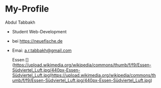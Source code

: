 # My-Profile
Abdul Tabbakh
- Student Web-Development
- bei https://neuefische.de
- Emai: a.r.tabbakh@gmail.com

  Essen []
(https://upload.wikimedia.org/wikipedia/commons/thumb/f/f9/Essen-Südviertel_Luft.jpg/440px-Essen-Südviertel_Luft.jpg)https://upload.wikimedia.org/wikipedia/commons/thumb/f/f9/Essen-Südviertel_Luft.jpg/440px-Essen-Südviertel_Luft.jpg)
